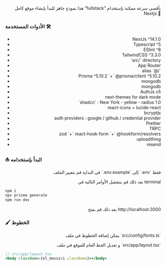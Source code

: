 <p align="right">هذا نمودج جاهز للبدأ بإنشاء موقع كامل "fullstack" بأقصى سرعة ممكنة بإستخدام Nextjs 🚀 </p>

<p align="right"><h3>الأدوات المستخدمة 🛠️</h3></p>

<div align="right">
    <ul align="right">
<li align="right"> NextJs ^14.1.0</li>
<li align="right"> Typescript ^5</li>
<li align="right"> ESlint ^8</li>
<li align="right"> TailwindCSS ^3.3.0</li>
<li align="right"> `src/` directory</li>
<li align="right"> App Router</li>
<li align="right"> alias `@/`</li>
<li align="right"> Prisma ^5.10.2 `+` @prisma/client ^5.10.2</li>
<li align="right"> mongodb</li>
<li align="right"> mongodb</li>
<li align="right"> AuthJs v5</li>
<li align="right"> next-themes for dark mode</li>
<li align="right"> `shadcn` : New York - yellow - radius 1.0</li>
<li align="right"> react-icons + lucide-react</li>
<li align="right"> bcryptjs</li>
<li align="right"> auth providers : google / github / credential provider</li>
<li align="right"> Prettier</li>
<li align="right"> TRPC</li>
<li align="right"> zod `+` react-hook-form `+` @hookform/resolvers</li>
<li align="right"> uploadthing</li>
<li align="right"> resend</li>
</ul>
</div>

<p align="right"><h3>⛵ البدأ بإستخدامه</h3></p>

<p align="right">في البداية قم بتغيير الملف `.env.example` إلى `.env` فقط</p>

<p align="right">بعد ذلك قم بتشغيل الأوامر التالية في terminal</p>

```bash
npm i
npx prisma generate
npm run dev
```

<p align="right">بعد ذلك قم بفتح http://localhost:3000 </p>

<p align="right"><h3>🖌️ الخطوط</h3></p>

<p align="right">يمكن إضافة الخطوط في ملف `src/config/fonts.ts`</p>

<p align="right">و تعديل الخط العام للموقع في ملف `src/app/layout.tsx` </p>

```jsx
// src/app/layout.tsx
<body className={el_messiri.className}></body>
```
